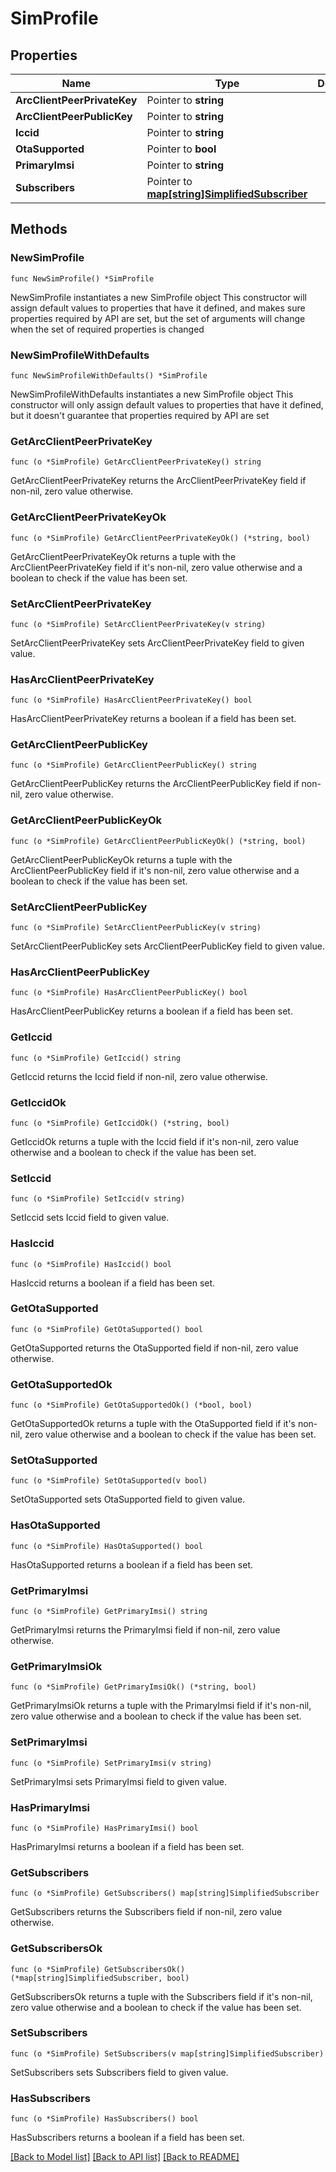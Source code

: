 # SimProfile

## Properties

Name | Type | Description | Notes
------------ | ------------- | ------------- | -------------
**ArcClientPeerPrivateKey** | Pointer to **string** |  | [optional] 
**ArcClientPeerPublicKey** | Pointer to **string** |  | [optional] 
**Iccid** | Pointer to **string** |  | [optional] 
**OtaSupported** | Pointer to **bool** |  | [optional] 
**PrimaryImsi** | Pointer to **string** |  | [optional] 
**Subscribers** | Pointer to [**map[string]SimplifiedSubscriber**](SimplifiedSubscriber.md) |  | [optional] 

## Methods

### NewSimProfile

`func NewSimProfile() *SimProfile`

NewSimProfile instantiates a new SimProfile object
This constructor will assign default values to properties that have it defined,
and makes sure properties required by API are set, but the set of arguments
will change when the set of required properties is changed

### NewSimProfileWithDefaults

`func NewSimProfileWithDefaults() *SimProfile`

NewSimProfileWithDefaults instantiates a new SimProfile object
This constructor will only assign default values to properties that have it defined,
but it doesn't guarantee that properties required by API are set

### GetArcClientPeerPrivateKey

`func (o *SimProfile) GetArcClientPeerPrivateKey() string`

GetArcClientPeerPrivateKey returns the ArcClientPeerPrivateKey field if non-nil, zero value otherwise.

### GetArcClientPeerPrivateKeyOk

`func (o *SimProfile) GetArcClientPeerPrivateKeyOk() (*string, bool)`

GetArcClientPeerPrivateKeyOk returns a tuple with the ArcClientPeerPrivateKey field if it's non-nil, zero value otherwise
and a boolean to check if the value has been set.

### SetArcClientPeerPrivateKey

`func (o *SimProfile) SetArcClientPeerPrivateKey(v string)`

SetArcClientPeerPrivateKey sets ArcClientPeerPrivateKey field to given value.

### HasArcClientPeerPrivateKey

`func (o *SimProfile) HasArcClientPeerPrivateKey() bool`

HasArcClientPeerPrivateKey returns a boolean if a field has been set.

### GetArcClientPeerPublicKey

`func (o *SimProfile) GetArcClientPeerPublicKey() string`

GetArcClientPeerPublicKey returns the ArcClientPeerPublicKey field if non-nil, zero value otherwise.

### GetArcClientPeerPublicKeyOk

`func (o *SimProfile) GetArcClientPeerPublicKeyOk() (*string, bool)`

GetArcClientPeerPublicKeyOk returns a tuple with the ArcClientPeerPublicKey field if it's non-nil, zero value otherwise
and a boolean to check if the value has been set.

### SetArcClientPeerPublicKey

`func (o *SimProfile) SetArcClientPeerPublicKey(v string)`

SetArcClientPeerPublicKey sets ArcClientPeerPublicKey field to given value.

### HasArcClientPeerPublicKey

`func (o *SimProfile) HasArcClientPeerPublicKey() bool`

HasArcClientPeerPublicKey returns a boolean if a field has been set.

### GetIccid

`func (o *SimProfile) GetIccid() string`

GetIccid returns the Iccid field if non-nil, zero value otherwise.

### GetIccidOk

`func (o *SimProfile) GetIccidOk() (*string, bool)`

GetIccidOk returns a tuple with the Iccid field if it's non-nil, zero value otherwise
and a boolean to check if the value has been set.

### SetIccid

`func (o *SimProfile) SetIccid(v string)`

SetIccid sets Iccid field to given value.

### HasIccid

`func (o *SimProfile) HasIccid() bool`

HasIccid returns a boolean if a field has been set.

### GetOtaSupported

`func (o *SimProfile) GetOtaSupported() bool`

GetOtaSupported returns the OtaSupported field if non-nil, zero value otherwise.

### GetOtaSupportedOk

`func (o *SimProfile) GetOtaSupportedOk() (*bool, bool)`

GetOtaSupportedOk returns a tuple with the OtaSupported field if it's non-nil, zero value otherwise
and a boolean to check if the value has been set.

### SetOtaSupported

`func (o *SimProfile) SetOtaSupported(v bool)`

SetOtaSupported sets OtaSupported field to given value.

### HasOtaSupported

`func (o *SimProfile) HasOtaSupported() bool`

HasOtaSupported returns a boolean if a field has been set.

### GetPrimaryImsi

`func (o *SimProfile) GetPrimaryImsi() string`

GetPrimaryImsi returns the PrimaryImsi field if non-nil, zero value otherwise.

### GetPrimaryImsiOk

`func (o *SimProfile) GetPrimaryImsiOk() (*string, bool)`

GetPrimaryImsiOk returns a tuple with the PrimaryImsi field if it's non-nil, zero value otherwise
and a boolean to check if the value has been set.

### SetPrimaryImsi

`func (o *SimProfile) SetPrimaryImsi(v string)`

SetPrimaryImsi sets PrimaryImsi field to given value.

### HasPrimaryImsi

`func (o *SimProfile) HasPrimaryImsi() bool`

HasPrimaryImsi returns a boolean if a field has been set.

### GetSubscribers

`func (o *SimProfile) GetSubscribers() map[string]SimplifiedSubscriber`

GetSubscribers returns the Subscribers field if non-nil, zero value otherwise.

### GetSubscribersOk

`func (o *SimProfile) GetSubscribersOk() (*map[string]SimplifiedSubscriber, bool)`

GetSubscribersOk returns a tuple with the Subscribers field if it's non-nil, zero value otherwise
and a boolean to check if the value has been set.

### SetSubscribers

`func (o *SimProfile) SetSubscribers(v map[string]SimplifiedSubscriber)`

SetSubscribers sets Subscribers field to given value.

### HasSubscribers

`func (o *SimProfile) HasSubscribers() bool`

HasSubscribers returns a boolean if a field has been set.


[[Back to Model list]](../README.md#documentation-for-models) [[Back to API list]](../README.md#documentation-for-api-endpoints) [[Back to README]](../README.md)



